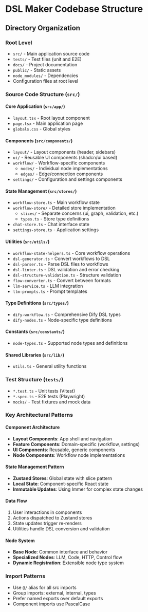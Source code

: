 # DSL Maker Codebase Structure

## Directory Organization

### Root Level
- `src/` - Main application source code
- `tests/` - Test files (unit and E2E)
- `docs/` - Project documentation
- `public/` - Static assets
- `node_modules/` - Dependencies
- Configuration files at root level

### Source Code Structure (`src/`)

#### Core Application (`src/app/`)
- `layout.tsx` - Root layout component
- `page.tsx` - Main application page
- `globals.css` - Global styles

#### Components (`src/components/`)
- `layout/` - Layout components (header, sidebars)
- `ui/` - Reusable UI components (shadcn/ui based)
- `workflow/` - Workflow-specific components
  - `nodes/` - Individual node implementations
  - `edges/` - Edge/connection components
- `settings/` - Configuration and settings components

#### State Management (`src/stores/`)
- `workflow-store.ts` - Main workflow state
- `workflow-store/` - Detailed store implementation
  - `slices/` - Separate concerns (ui, graph, validation, etc.)
  - `types.ts` - Store type definitions
- `chat-store.ts` - Chat interface state
- `settings-store.ts` - Application settings

#### Utilities (`src/utils/`)
- `workflow-state-helpers.ts` - Core workflow operations
- `dsl-generator.ts` - Convert workflows to DSL
- `dsl-parser.ts` - Parse DSL files to workflows
- `dsl-linter.ts` - DSL validation and error checking
- `dsl-structure-validation.ts` - Structure validation
- `flow-converter.ts` - Convert between formats
- `llm-service.ts` - LLM integration
- `llm-prompts.ts` - Prompt templates

#### Type Definitions (`src/types/`)
- `dify-workflow.ts` - Comprehensive Dify DSL types
- `dify-nodes.ts` - Node-specific type definitions

#### Constants (`src/constants/`)
- `node-types.ts` - Supported node types and definitions

#### Shared Libraries (`src/lib/`)
- `utils.ts` - General utility functions

### Test Structure (`tests/`)
- `*.test.ts` - Unit tests (Vitest)
- `*.spec.ts` - E2E tests (Playwright)
- `mocks/` - Test fixtures and mock data

### Key Architectural Patterns

#### Component Architecture
- **Layout Components**: App shell and navigation
- **Feature Components**: Domain-specific (workflow, settings)
- **UI Components**: Reusable, generic components
- **Node Components**: Workflow node implementations

#### State Management Pattern
- **Zustand Stores**: Global state with slice pattern
- **Local State**: Component-specific React state
- **Immutable Updates**: Using Immer for complex state changes

#### Data Flow
1. User interactions in components
2. Actions dispatched to Zustand stores
3. State updates trigger re-renders
4. Utilities handle DSL conversion and validation

#### Node System
- **Base Node**: Common interface and behavior
- **Specialized Nodes**: LLM, Code, HTTP, Control flow
- **Dynamic Registration**: Extensible node type system

### Import Patterns
- Use `@/` alias for all src imports
- Group imports: external, internal, types
- Prefer named exports over default exports
- Component imports use PascalCase